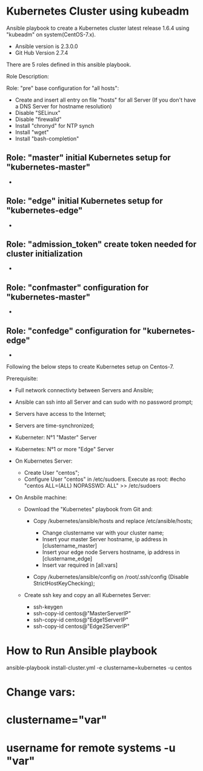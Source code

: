 # Kubernetes Cluster using kubeadm

Ansible playbook to create a Kubernetes cluster latest release 1.6.4 using "kubeadm" on system(CentOS-7.x). 
- Ansible version is 2.3.0.0
- Git Hub Version 2.7.4

There are 5 roles defined in this ansible playbook.

Role Description:

Role: "pre" 
base configuration for "all hosts":
  - Create and insert all entry on file "hosts" for all Server (If you don't have a DNS Server for hostname resolution) 
  - Disable "SELinux"
  - Disable "firewalld"
  - Install "chronyd" for NTP synch
  - Install "wget"
  - Install "bash-completion"

Role: "master" 
initial Kubernetes setup for "kubernetes-master" 
  - 
  -
  
Role: "edge" 
initial Kubernetes setup for "kubernetes-edge"
  -
  -

Role: "admission_token"
create token needed for cluster initialization
  -
  -
  
  
Role: "confmaster" 
configuration for "kubernetes-master"
  -
  -
  
Role: "confedge" 
configuration for "kubernetes-edge"
  -
  -
  

Following the below steps to create Kubernetes setup on Centos-7.

Prerequisite: 
  - Full network connectivty between Servers and Ansible;
  - Ansible can ssh into all Server and can sudo with no password prompt;
  - Servers have access to the Internet;
  - Servers are time-synchronized;

  - Kuberneter: N°1 "Master" Server
  - Kubernetes: N°1 or more "Edge" Server
  
  - On Kubernetes Server:
    - Create User "centos";
    - Configure User "centos" in /etc/sudoers. Execute as root:
      #echo "centos  ALL=(ALL)       NOPASSWD: ALL" >> /etc/sudoers

  - On Ansbile machine:
    - Download the "Kubernetes" playbook from Git and: 
      - Copy /kubernetes/ansible/hosts and replace /etc/ansible/hosts;
        - Change clustername var with your cluster name;
        - Insert your master Server hostname, ip address in [clustername_master]
        - Insert your edge node Servers hostname, ip address in [clustername_edge]
        - Insert var required in [all:vars]
        
      - Copy /kubernetes/ansible/config on /root/.ssh/config (Disable StrictHostKeyChecking); 
  
    - Create ssh key and copy an all Kubernetes Server:
      - ssh-keygen
      - ssh-copy-id centos@"MasterServerIP"
      - ssh-copy-id centos@"Edge1ServerIP"
      - ssh-copy-id centos@"Edge2ServerIP"


# How to Run Ansible playbook
ansible-playbook install-cluster.yml -e clustername=kubernetes -u centos
# Change vars:
# clustername="var"
# username for remote systems -u "var" 
